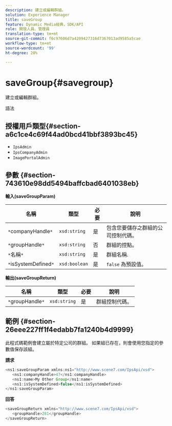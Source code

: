 ```yaml
---
description: 建立或編輯群組。
solution: Experience Manager
title: saveGroup
feature: Dynamic Media經典，SDK/API
role: 開發人員、管理員
translation-type: tm+mt
source-git-commit: f6c97606d7a4209427316d7367013ad9585a5cae
workflow-type: tm+mt
source-wordcount: '99'
ht-degree: 20%

---
```



# saveGroup{#savegroup}

建立或編輯群組。

語法

## 授權用戶類型{#section-a6c1ce4c69f44ad0bcd41bbf3893bc45}

* `IpsAdmin`
* `IpsCompanyAdmin`
* `ImagePortalAdmin`

## 參數 {#section-743610e98dd5494baffcbad6401038eb}

**輸入(saveGroupParam)**

| 名稱 | 類型 | 必要 | 說明 |
|---|---|---|---|
| `*`companyHandle`*` | `xsd:string` | 是 | 包含您要儲存之群組的公司控制代碼。 |
| `*`groupHandle`*` | `xsd:string` | 否 | 群組的控點。 |
| `*`名稱`*` | `xsd:string` | 是 | 群組名稱. |
| `*`isSystemDefined`*` | `xsd:boolean` | 是 | `false` 為預設值。 |

**輸出(saveGroupReturn)**

| 名稱 | 類型 | 必要 | 說明 |
|---|---|---|---|
| `*`groupHandle`*` | `xsd:string` | 是 | 群組控制代碼。 |

## 範例 {#section-26eee227ff1f4edabb7fa1240b4d9999}

此程式碼範例會建立屬於特定公司的群組。 如果組已存在，則會使用您指定的參數值保存該組。

**請求**

```java
<ns1:saveGroupParam xmlns:ns1="http://www.scene7.com/IpsApi/xsd">
   <ns1:companyHandle>47</ns1:companyHandle>
   <ns1:name>My Other Group</ns1:name>
   <ns1:isSystemDefined>false</ns1:isSystemDefined>
</ns1:saveGroupParam>
```

**回答**

```java
<saveGroupReturn xmlns="http://www.scene7.com/IpsApi/xsd">
   <groupHandle>281</groupHandle>
</saveGroupReturn>
```

